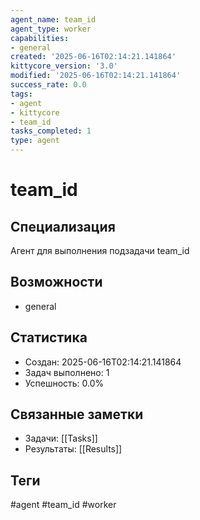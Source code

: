 ```yaml
---
agent_name: team_id
agent_type: worker
capabilities:
- general
created: '2025-06-16T02:14:21.141864'
kittycore_version: '3.0'
modified: '2025-06-16T02:14:21.141864'
success_rate: 0.0
tags:
- agent
- kittycore
- team_id
tasks_completed: 1
type: agent
---
```


# team_id

## Специализация
Агент для выполнения подзадачи team_id

## Возможности
- general

## Статистика
- Создан: 2025-06-16T02:14:21.141864
- Задач выполнено: 1
- Успешность: 0.0%

## Связанные заметки
- Задачи: [[Tasks]]
- Результаты: [[Results]]

## Теги
#agent #team_id #worker
